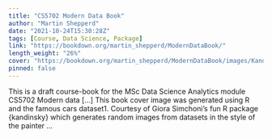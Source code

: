 ```yaml
---
title: "CS5702 Modern Data Book"
author: "Martin Shepperd"
date: "2021-10-24T15:30:28Z"
tags: [Course, Data Science, Package]
link: "https://bookdown.org/martin_shepperd/ModernDataBook/"
length_weight: "26%"
cover: "https://bookdown.org/martin_shepperd/ModernDataBook/images/KandinskyCarsCover.png"
pinned: false
---
```


This is a draft course-book for the MSc Data Science Analytics module CS5702 Modern data [...] This book cover image was generated using R and the famous cars dataset1. Courtesy of Giora Simchoni’s fun R package {kandinsky} which generates random images from datasets in the style of the painter ...
